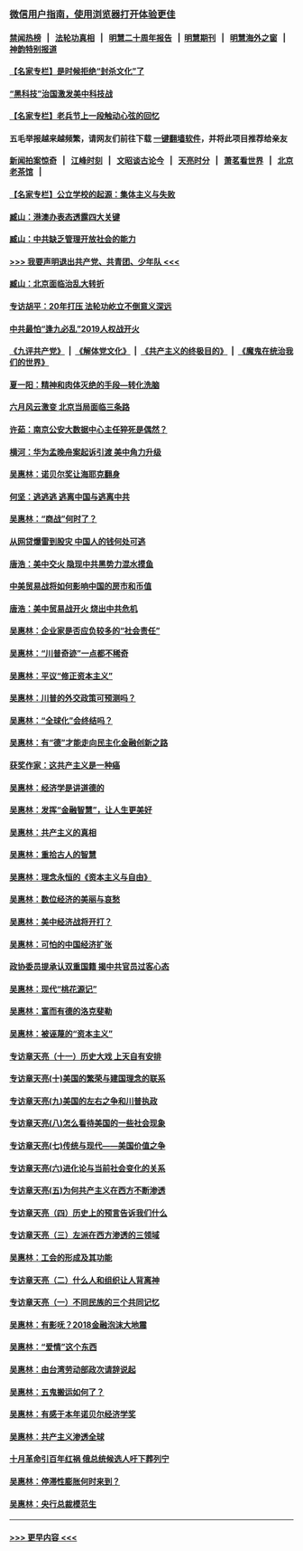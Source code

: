 ### [微信用户指南，使用浏览器打开体验更佳](https://github.com/gfw-breaker/banned-news1/blob/master/indexes/wechat-guide.md?t=0)
#### [禁闻热榜](热点新闻.md?t=0)  &nbsp;&nbsp;|&nbsp;&nbsp; [法轮功真相](https://github.com/gfw-breaker/truth/blob/master/README.md?t=0) &nbsp;&nbsp;|&nbsp;&nbsp; [明慧二十周年报告](https://github.com/gfw-breaker/mh-reports/blob/master/README.md?t=0) &nbsp;&nbsp;|&nbsp;&nbsp;[明慧期刊](https://github.com/gfw-breaker/mh-qikan) &nbsp;&nbsp;|&nbsp;&nbsp; [明慧海外之窗](https://github.com/gfw-breaker/mh-news/blob/master/README.md?t=0) &nbsp;&nbsp;|&nbsp;&nbsp; [神韵特别报道](https://github.com/gfw-breaker/mh-news/blob/master/shenyun.md?t=0)
#### [【名家专栏】是时候拒绝“封杀文化”了](../pages/nsc423/n11814093.md?t=02122155) 
#### [“黑科技”治国激发美中科技战](../pages/nsc423/n11638056.md?t=02122155) 
#### [【名家专栏】老兵节上一段触动心弦的回忆](../pages/nsc423/n11646016.md?t=02122155) 
#### 五毛举报越来越频繁，请网友们前往下载 [一键翻墙软件](https://github.com/gfw-breaker/ssr-accounts)，并将此项目推荐给亲友
#### [新闻拍案惊奇](https://github.com/gfw-breaker/banned-news1/blob/master/pages/link4.md) &nbsp;&nbsp;|&nbsp;&nbsp; [江峰时刻](https://github.com/gfw-breaker/banned-news1/blob/master/pages/link4.md) &nbsp;&nbsp;|&nbsp;&nbsp; [文昭谈古论今](https://github.com/gfw-breaker/banned-news1/blob/master/pages/link4.md) &nbsp;&nbsp;|&nbsp;&nbsp; [天亮时分](https://github.com/gfw-breaker/banned-news1/blob/master/pages/link4.md) &nbsp;&nbsp;|&nbsp;&nbsp; [萧茗看世界](https://github.com/gfw-breaker/banned-news1/blob/master/pages/link4.md) &nbsp;&nbsp;|&nbsp;&nbsp; [北京老茶馆](https://github.com/gfw-breaker/banned-news1/blob/master/pages/link4.md) &nbsp;&nbsp;|&nbsp;&nbsp; 
#### [【名家专栏】公立学校的起源：集体主义与失败](../pages/nsc423/n11601833.md?t=02122155) 
#### [臧山：港澳办表态透露四大关键](../pages/nsc423/n11421628.md?t=02122155) 
#### [臧山：中共缺乏管理开放社会的能力](../pages/nsc423/n11407457.md?t=02122155) 
#### [>>> 我要声明退出共产党、共青团、少年队 <<<](https://github.com/begood0513/goodnews/blob/master/quit/letter.md) 
#### [臧山：北京面临治乱大转折](../pages/nsc423/n11406895.md?t=02122155) 
#### [专访胡平：20年打压 法轮功屹立不倒意义深远](../pages/nsc423/n11398800.md?t=02122155) 
#### [中共最怕“逢九必乱”2019人权战开火](../pages/nsc423/n11385248.md?t=02122155) 
#### [《九评共产党》](https://github.com/begood0513/9ping.md/blob/master/README.md) &nbsp;|&nbsp; [《解体党文化》](../../../../jtdwh.md/blob/master/README.md)  &nbsp;|&nbsp; [《共产主义的终极目的》](../../../../gczydzjmd.md/blob/master/README.md) &nbsp;|&nbsp; [《魔鬼在统治我们的世界》](../../../../mgztzwmdsj.md/blob/master/README.md) 
#### [夏一阳：精神和肉体灭绝的手段—转化洗脑](../pages/nsc423/n11368250.md?t=02122155) 
#### [六月风云激变 北京当局面临三条路](../pages/nsc423/n11313668.md?t=02122155) 
#### [许茹：南京公安大数据中心主任猝死是偶然？](../pages/nsc423/n11064744.md?t=02122155) 
#### [横河：华为孟晚舟案起诉引渡 美中角力升级](../pages/nsc423/n11027230.md?t=02122155) 
#### [吴惠林：诺贝尔奖让海耶克翻身](../pages/nsc423/n10890049.md?t=02122155) 
#### [何坚：逃逃逃 逃离中国与逃离中共](../pages/nsc423/n10592891.md?t=02122155) 
#### [吴惠林：“商战”何时了？](../pages/nsc423/n10573558.md?t=02122155) 
#### [从网贷爆雷到股灾 中国人的钱何处可逃](../pages/nsc423/n10572800.md?t=02122155) 
#### [唐浩：美中交火 隐现中共黑势力混水摸鱼](../pages/nsc423/n10544040.md?t=02122155) 
#### [中美贸易战将如何影响中国的房市和币值](../pages/nsc423/n10543697.md?t=02122155) 
#### [唐浩：美中贸易战开火 烧出中共危机](../pages/nsc423/n10540126.md?t=02122155) 
#### [吴惠林：企业家是否应负较多的“社会责任”](../pages/nsc423/n10535022.md?t=02122155) 
#### [吴惠林：“川普奇迹”一点都不稀奇](../pages/nsc423/n10512808.md?t=02122155) 
#### [吴惠林：平议“修正资本主义”](../pages/nsc423/n10495724.md?t=02122155) 
#### [吴惠林：川普的外交政策可预测吗？](../pages/nsc423/n10462387.md?t=02122155) 
#### [吴惠林：“全球化”会终结吗？](../pages/nsc423/n10452838.md?t=02122155) 
#### [吴惠林：有“德”才能走向民主化金融创新之路](../pages/nsc423/n10432292.md?t=02122155) 
#### [获奖作家：这共产主义是一种癌](../pages/nsc423/n10431541.md?t=02122155) 
#### [吴惠林：经济学是讲道德的](../pages/nsc423/n10398014.md?t=02122155) 
#### [吴惠林：发挥“金融智慧”，让人生更美好](../pages/nsc423/n10375019.md?t=02122155) 
#### [吴惠林：共产主义的真相](../pages/nsc423/n10351394.md?t=02122155) 
#### [吴惠林：重拾古人的智慧](../pages/nsc423/n10337691.md?t=02122155) 
#### [吴惠林：理念永恒的《资本主义与自由》](../pages/nsc423/n10316274.md?t=02122155) 
#### [吴惠林：数位经济的美丽与哀愁](../pages/nsc423/n10292946.md?t=02122155) 
#### [吴惠林：美中经济战将开打？](../pages/nsc423/n10258825.md?t=02122155) 
#### [吴惠林：可怕的中国经济扩张](../pages/nsc423/n10219147.md?t=02122155) 
#### [政协委员提承认双重国籍 揭中共官员过客心态](../pages/nsc423/n10208809.md?t=02122155) 
#### [吴惠林：现代“桃花源记”](../pages/nsc423/n10185234.md?t=02122155) 
#### [吴惠林：富而有德的洛克斐勒](../pages/nsc423/n10142264.md?t=02122155) 
#### [吴惠林：被诬蔑的“资本主义”](../pages/nsc423/n10124816.md?t=02122155) 
#### [专访章天亮（十一）历史大戏 上天自有安排](../pages/nsc423/n10094905.md?t=02122155) 
#### [专访章天亮(十)美国的繁荣与建国理念的联系](../pages/nsc423/n10094899.md?t=02122155) 
#### [专访章天亮(九)美国的左右之争和川普执政](../pages/nsc423/n10094889.md?t=02122155) 
#### [专访章天亮(八)怎么看待美国的一些社会现象](../pages/nsc423/n10094857.md?t=02122155) 
#### [专访章天亮(七)传统与现代——美国价值之争](../pages/nsc423/n10093140.md?t=02122155) 
#### [专访章天亮(六)进化论与当前社会变化的关系](../pages/nsc423/n10092036.md?t=02122155) 
#### [专访章天亮(五)为何共产主义在西方不断渗透](../pages/nsc423/n10083620.md?t=02122155) 
#### [专访章天亮（四）历史上的预言告诉我们什么](../pages/nsc423/n10083606.md?t=02122155) 
#### [专访章天亮（三）左派在西方渗透的三领域](../pages/nsc423/n10081115.md?t=02122155) 
#### [吴惠林：工会的形成及其功能](../pages/nsc423/n10080633.md?t=02122155) 
#### [专访章天亮（二）什么人和组织让人背离神](../pages/nsc423/n10076637.md?t=02122155) 
#### [专访章天亮（一）不同民族的三个共同记忆](../pages/nsc423/n10074188.md?t=02122155) 
#### [吴惠林：有影呒？2018金融泡沫大地震](../pages/nsc423/n10040534.md?t=02122155) 
#### [吴惠林：“爱情”这个东西](../pages/nsc423/n10019423.md?t=02122155) 
#### [吴惠林：由台湾劳动部政次请辞说起](../pages/nsc423/n9979679.md?t=02122155) 
#### [吴惠林：五鬼搬运如何了？](../pages/nsc423/n9925338.md?t=02122155) 
#### [吴惠林：有感于本年诺贝尔经济学奖](../pages/nsc423/n9871883.md?t=02122155) 
#### [吴惠林：共产主义渗透全球](../pages/nsc423/n9812748.md?t=02122155) 
#### [十月革命引百年红祸 俄总统候选人吁下葬列宁](../pages/nsc423/n9810182.md?t=02122155) 
#### [吴惠林：停滞性膨胀何时来到？](../pages/nsc423/n9764136.md?t=02122155) 
#### [吴惠林：央行总裁模范生](../pages/nsc423/n9728134.md?t=02122155) 

----
#### [ >>> 更早内容 <<< ](../indexes/nsc423-earlier.md)
